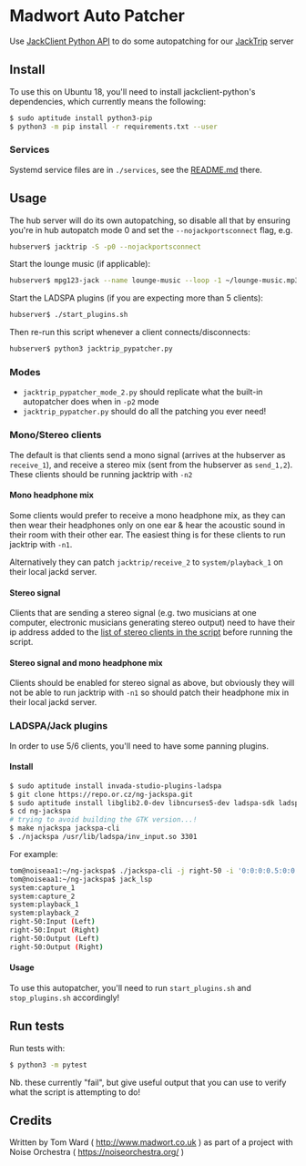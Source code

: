 # Madwort Auto Patcher

Use [JackClient Python API](https://github.com/spatialaudio/jackclient-python/) to do some autopatching for our [JackTrip](https://github.com/jacktrip/jacktrip) server

## Install

To use this on Ubuntu 18, you'll need to install jackclient-python's dependencies, which currently means the following:

```bash
$ sudo aptitude install python3-pip
$ python3 -m pip install -r requirements.txt --user
```

### Services

Systemd service files are in `./services`, see the [README.md](./services/README.md) there.

## Usage

The hub server will do its own autopatching, so disable all that by ensuring you're in hub autopatch mode 0 and set the `--nojackportsconnect` flag, e.g.

```bash
hubserver$ jacktrip -S -p0 --nojackportsconnect
```

Start the lounge music (if applicable):

```bash
hubserver$ mpg123-jack --name lounge-music --loop -1 ~/lounge-music.mp3
```

Start the LADSPA plugins (if you are expecting more than 5 clients):

```bash
hubserver$ ./start_plugins.sh
```

Then re-run this script whenever a client connects/disconnects:

```bash
hubserver$ python3 jacktrip_pypatcher.py
```

### Modes

* `jacktrip_pypatcher_mode_2.py` should replicate what the built-in autopatcher does when in `-p2` mode
* `jacktrip_pypatcher.py` should do all the patching you ever need!

### Mono/Stereo clients

The default is that clients send a mono signal (arrives at the hubserver as `receive_1`), and receive a stereo mix (sent from the hubserver as `send_1,2`). These clients should be running jacktrip with `-n2`

#### Mono headphone mix

Some clients would prefer to receive a mono headphone mix, as they can then wear their headphones only on one ear & hear the acoustic sound in their room with their other ear. The easiest thing is for these clients to run jacktrip with `-n1`.

Alternatively they can patch `jacktrip/receive_2` to `system/playback_1` on their local jackd server.

#### Stereo signal

Clients that are sending a stereo signal (e.g. two musicians at one computer, electronic musicians generating stereo output) need to have their ip address added to the [list of stereo clients in the script](https://github.com/madwort/jacktrip_pypatcher/blob/a5e8b56b331f42fc9a2a6d40cce62dc41c9963a9/jacktrip_pypatcher.py#L254) before running the script.

#### Stereo signal and mono headphone mix

Clients should be enabled for stereo signal as above, but obviously they will not be able to run jacktrip with `-n1` so should patch their headphone mix in their local jackd server.

### LADSPA/Jack plugins

In order to use 5/6 clients, you'll need to have some panning plugins.

#### Install

```bash
$ sudo aptitude install invada-studio-plugins-ladspa
$ git clone https://repo.or.cz/ng-jackspa.git
$ sudo aptitude install libglib2.0-dev libncurses5-dev ladspa-sdk ladspa-sdk-dev
$ cd ng-jackspa
# trying to avoid building the GTK version...!
$ make njackspa jackspa-cli
$ ./njackspa /usr/lib/ladspa/inv_input.so 3301
```

For example:

```bash
tom@noiseaa1:~/ng-jackspa$ ./jackspa-cli -j right-50 -i '0:0:0:0.5:0:0' /usr/lib/ladspa/inv_input.so 3301 &
tom@noiseaa1:~/ng-jackspa$ jack_lsp
system:capture_1
system:capture_2
system:playback_1
system:playback_2
right-50:Input (Left)
right-50:Input (Right)
right-50:Output (Left)
right-50:Output (Right)
```

#### Usage

To use this autopatcher, you'll need to run `start_plugins.sh` and `stop_plugins.sh` accordingly!

## Run tests

Run tests with:
```bash
$ python3 -m pytest
```

Nb. these currently "fail", but give useful output that you can use to verify what the script is attempting to do!

## Credits

Written by Tom Ward ( http://www.madwort.co.uk ) as part of a project with Noise Orchestra ( https://noiseorchestra.org/ )
